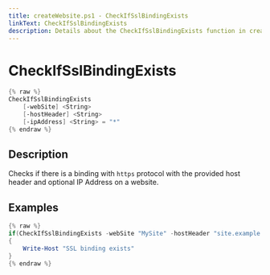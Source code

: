 ```yaml
---
title: createWebsite.ps1 - CheckIfSslBindingExists
linkText: CheckIfSslBindingExists
description: Details about the CheckIfSslBindingExists function in createWebsite.ps1 helper script
---
```


# CheckIfSslBindingExists

```PowerShell
{% raw %}
CheckIfSslBindingExists
    [-webSite] <String>
    [-hostHeader] <String>
    [-ipAddress] <String> = "*"
{% endraw %}
```

## Description

Checks if there is a binding with `https` protocol with the provided host header and optional IP Address on a website.

## Examples

```PowerShell
{% raw %}
if(CheckIfSslBindingExists -webSite "MySite" -hostHeader "site.example.com")
{
    Write-Host "SSL binding exists"
}
{% endraw %}
```
